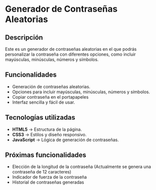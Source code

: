 # Generador de Contraseñas Aleatorias

## Descripción
Este es un generador de contraseñas aleatorias en el que podrás personalizar la contraseña con diferentes opciones, como incluir mayúsculas, minúsculas, números y símbolos.

## Funcionalidades
- Generación de contraseñas aleatorias.
- Opciones para incluir mayúsculas, minúsculas, números y símbolos.
- Copiar contraseña en el portapapeles
- Interfaz sencilla y fácil de usar.

## Tecnologías utilizadas
- **HTML5** → Estructura de la página.  
- **CSS3** → Estilos y diseño responsivo.  
- **JavaScript** → Lógica de generación de contraseñas.

## Próximas funcionalidades
- Elección de la longitud de la contraseña (Actualmente se genera una contraseña de 12 caracteres)
- Indicador de fuerza de la contraseña
- Historial de contraseñas generadas
